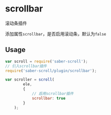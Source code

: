 # scrollbar

滚动条插件

添加属性`scrollbar`，是否启用滚动条，默认为`false`

## Usage

```javascript
var scroll = require('saber-scroll');
// 引入scrollbar插件
require('saber-scroll/plugin/scrollbar');

var scroller = scroll(
        ele,
        {
            // 启用scrollbar插件
            scrollbar: true
        }
    );
```
